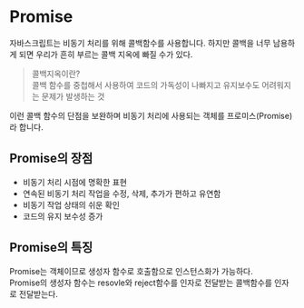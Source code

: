 # Promise
자바스크립트는 비동기 처리를 위해 콜백함수를 사용합니다.
하지만 콜백을 너무 남용하게 되면 우리가 흔히 부르는 콜백 지옥에 빠질 수가 있다. 
>콜백지옥이란?   
콜백 함수를 중첩해서 사용하여 코드의 가독성이 나빠지고 유지보수도 어려워지는 문제가 발생하는 것

이런 콜백 함수의 단점을 보완하며 비동기 처리에 사용되는 객체를 프로미스(Promise)라 합니다.

## Promise의 장점
- 비동기 처리 시점에 명확한 표현   
- 연속된 비동기 처리 작업을 수정, 삭제, 추가가 편하고 유연함   
- 비동기 작업 상태의 쉬운 확인
- 코드의 유지 보수성 증가

## Promise의 특징
Promise는 객체이므로 생성자 함수로 호출함으로 인스턴스화가 가능하다.   
Promise의 생성자 함수는 resovle와 reject함수를 인자로 전달받는 콜백함수를 인자로 전달받는다.